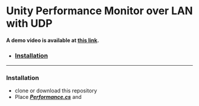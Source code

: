# Unity Performance Monitor over LAN with UDP

#### A demo video is available at [this link](https://youtu.be/WgAZL7bsXec).

* ### [Installation](#installation-1)


---

### Installation
* clone or download this repository
* Place ___[Performance.cs](https://github.com/jasonhu5/UnityPerfMonitor_LAN_UDP/blob/master/Performance.cs)___ and 
